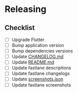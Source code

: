 # Releasing

## Checklist

- [ ] Upgrade Flutter
- [ ] Bump application version
- [ ] Bump dependencies versions
- [ ] Update [CHANGELOG.md](CHANGELOG.md)
- [ ] Update [README.md](README.md)
- [ ] Update fastlane descriptions
- [ ] Update fastlane changelogs
- [ ] Update [screenshots.json](docs/data/screenshots.json)
- [ ] Update fastlane screenshots
